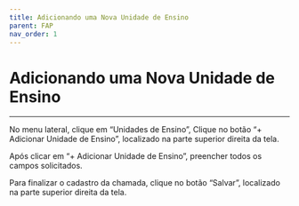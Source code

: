 ```yaml
---
title: Adicionando uma Nova Unidade de Ensino
parent: FAP
nav_order: 1
---
```


# Adicionando uma Nova Unidade de Ensino
---

No menu lateral, clique em “Unidades de Ensino”, Clique no botão “+ Adicionar Unidade de Ensino”, localizado na parte superior direita da tela. 

Após clicar em “+ Adicionar Unidade de Ensino”, preencher todos os campos solicitados.

Para finalizar o cadastro da chamada, clique no botão “Salvar”, localizado na parte superior direita da tela.